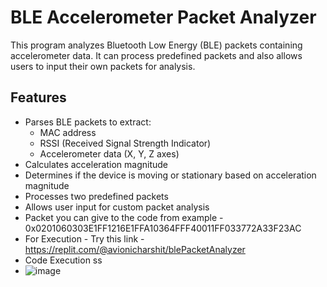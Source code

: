# BLE Accelerometer Packet Analyzer

This program analyzes Bluetooth Low Energy (BLE) packets containing accelerometer data. It can process predefined packets and also allows users to input their own packets for analysis.

## Features

- Parses BLE packets to extract:
  - MAC address
  - RSSI (Received Signal Strength Indicator)
  - Accelerometer data (X, Y, Z axes)
- Calculates acceleration magnitude
- Determines if the device is moving or stationary based on acceleration magnitude
- Processes two predefined packets
- Allows user input for custom packet analysis
- Packet you can give to the code from example - 0x0201060303E1FF1216E1FFA10364FFF40011FF033772A33F23AC
- For Execution - Try this link - https://replit.com/@avionicharshit/blePacketAnalyzer
- Code Execution ss
- ![image](https://github.com/avionicharshit-byte/blePacket/assets/78672319/b600a0bf-3949-4eae-a534-5ae3de974760)



